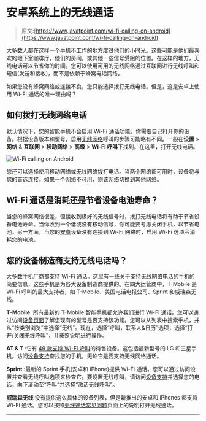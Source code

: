 # 安卓系统上的无线通话

> 原文:[https://www.javatpoint.com/wi-fi-calling-on-android](https://www.javatpoint.com/wi-fi-calling-on-android)

大多数人都在这样一个手机不工作的地方度过他们的小时光。这些可能是他们最喜欢的地下室咖啡厅，他们的房间，或其他一些信号受阻的位置。在这样的地方，无线电话可以节省你的时间。您可以使用可用的无线网络通过互联网进行无线呼叫和短信(发送和接收)，而不是依赖于蜂窝电话网络。

如果您没有蜂窝网络或连接不良，您只能选择拨打无线电话。但是，这是安卓上使用 Wi-Fi 通话的唯一理由吗？

## 如何拨打无线网络电话

默认情况下，您的智能手机不会启用 Wi-Fi 通话功能。你需要自己打开你的设备。根据设备版本和型号，启用[无线网络](https://www.javatpoint.com/wifi-full-form)呼叫的步骤可能略有不同。一般在**设置** > **网络** & **互联网** > **移动网络** > **高级** > **Wi-Fi 呼叫**下找到。在这里，打开无线电话。

![Wi-Fi calling on Android](../Images/495b5041834275f331134e9dacb1395b.png)

您还可以选择使用移动网络或无线网络拨打电话。当两个网络都可用时，设备将与您的首选连接。如果一个网络不可用，则该网络切换到其他网络。

## Wi-Fi 通话是消耗还是节省设备电池寿命？

当您的蜂窝网络很差，但接收到极好的无线信号时，拨打无线电话将有助于节省设备电池寿命。当你收到一个低或没有移动信号，你可能要考虑关闭手机，以节省电池。另一方面，当您的[安卓](https://www.javatpoint.com/android-tutorial)设备没有连接到 Wi-Fi 网络时，启用 Wi-Fi 选项会消耗您的电池。

## 您的设备制造商支持无线电话吗？

大多数手机厂商都支持 Wi-Fi 通话。这里有一些关于支持无线网络电话的手机的简要信息，这些手机是为各大设备制造商提供的。在四大运营商中，T-Mobile 是 Wi-Fi 呼叫的最大支持者，如 T-Mobile、美国电话电报公司、Sprint 和威瑞森无线。

**T-Mobile** :所有最新的 T-Mobile 智能手机都允许我们进行 Wi-Fi 通话。您可以通过访问[设备页面](https://www.t-mobile.com/support/external-link.jspa?url=https%3A%2F%2Fsupport.t-mobile.com%2Fcommunity%2Fphones-tablets-devices%2Ftutorials)了解您现有的型号是否支持该功能。您可以从列表中搜索手机，并从“按类别浏览”中选择“无线”。现在，选择“呼叫，联系人&日历”选项，选择“打开/关闭无线呼叫”，并按照说明进行操作。

**AT & T** :它有 [49 款支持 Wi-Fi 呼叫](https://www.att.com/buy/phones/?taxoFeatures=Wi-Fi-CALLING)的待售设备。这包括最新型号的 LG 和三星手机。访问[设备支持](https://www.att.com/device-support/selector)查找您的手机，无论它是否支持无线网络通话。

**Sprint** :最新的 Sprint 手机(安卓和 iPhone)提供 Wi-Fi 通话。您可以通过访问设置并查看无线呼叫选项来检查它。要设置无线呼叫，请访问[设备支持](https://www.sprint.com/en/support/device/select-device.html)并选择您的电话，向下滚动至“呼叫”并选择“激活无线呼叫”。

**威瑞森无线**:没有提供这么具体的设备列表，但是新推出的安卓和 iPhones 都支持 Wi-Fi 通话。您可以按照[无线通话常见问题](https://www.verizonwireless.com/support/wifi-calling-faqs/)页面上的说明打开无线通话。

* * *